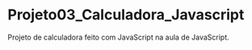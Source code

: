 # Projeto03_Calculadora_Javascript
 Projeto de calculadora feito com JavaScript na aula de JavaScript.
